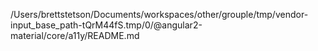 /Users/brettstetson/Documents/workspaces/other/grouple/tmp/vendor-input_base_path-tQrM44fS.tmp/0/@angular2-material/core/a11y/README.md